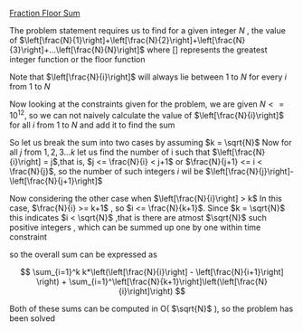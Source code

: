 [Fraction Floor Sum](https://atcoder.jp/contests/abc230/tasks/abc230_e?lang=en)

The problem statement requires us to find for a given integer $N$ , the value of $\left[\frac{N}{1}\right]+\left[\frac{N}{2}\right]+\left[\frac{N}{3}\right]+...\left[\frac{N}{N}\right]$ where $[]$ represents the greatest integer function or the floor function

Note that $\left[\frac{N}{i}\right]$ will always lie between $1$ to $N$ for every $i$ from $1$ to $N$

Now looking at the constraints given for the problem, we are given $N <= 10^12$, so we can not naively calculate the value of $\left[\frac{N}{i}\right]$ for all $i$ from $1$ to $N$ and add it to find the sum

So let us break the sum into two cases by assuming $k = \sqrt{N}$
Now for all $j$ from $1,2,3...k$ let us find the number of i such that $\left[\frac{N}{i}\right] = j$,that is, $j <= \frac{N}{i} < j+1$ or $\frac{N}{j+1} <= i < \frac{N}{j}$, so the number of such integers $i$ wil be $\left[\frac{N}{j}\right]-\left[\frac{N}{j+1}\right]$

Now considering the other case when $\left[\frac{N}{i}\right] > k$
In this case, $\frac{N}{i} >= k+1$ , so $i <= \frac{N}{k+1}$. Since $k = \sqrt{N}$ this indicates $i < \sqrt{N}$ ,that is there are atmost $\sqrt{N}$ such positive integers , which can be summed up one by one within time constraint

so the overall sum can be expressed as

$$
\sum_{i=1}^k k*\left(\left[\frac{N}{i}\right] - \left[\frac{N}{i+1}\right]  \right) + \sum_{i=1}^\left[\frac{N}{k+1}\right]\left(\left[\frac{N}{i}\right]\right)
$$

Both of these sums can be computed in O( $\sqrt{N}$ ), so the problem has been solved
